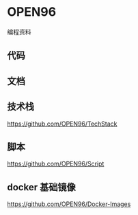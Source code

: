 # OPEN96

编程资料

## 代码

## 文档

## 技术栈

https://github.com/OPEN96/TechStack

## 脚本

https://github.com/OPEN96/Script

## docker 基础镜像

https://github.com/OPEN96/Docker-Images
